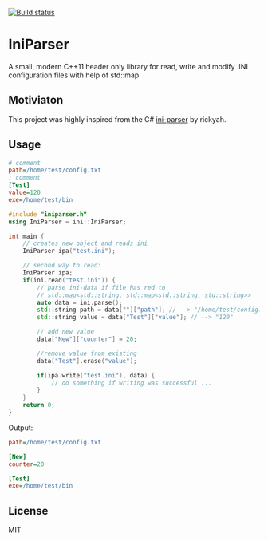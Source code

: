 [![Build status](https://ci.appveyor.com/api/projects/status/v7y5q5a0q45w1ib7?svg=true)](https://ci.appveyor.com/project/Shadowsith/iniparserpp)
# IniParser
A small, modern C++11 header only library for read, write and modify .INI configuration files
with help of std::map


## Motiviaton
This project was highly inspired from the C#
[ini-parser](https://github.com/rickyah/ini-parser) by rickyah.

## Usage
```ini
# comment
path=/home/test/config.txt
; comment
[Test]
value=120
exe=/home/test/bin

```


```cpp
#include "iniparser.h"
using IniParser = ini::IniParser;

int main {
    // creates new object and reads ini
    IniParser ipa("test.ini");

    // second way to read:
    IniParser ipa;
    if(ini.read("test.ini")) {
        // parse ini-data if file has red to 
        // std::map<std::string, std::map<std::string, std::string>>
        auto data = ini.parse();
        std::string path = data[""]["path"]; // --> "/home/test/config.txt"
        std::string value = data["Test"]["value"]; // --> "120"

        // add new value
        data["New"]["counter"] = 20;

        //remove value from existing
        data["Test"].erase("value");

        if(ipa.write("test.ini"), data) {
            // do something if writing was successful ...
        }
    }
    return 0;
}

```

Output:
```ini
path=/home/test/config.txt

[New]
counter=20

[Test]
exe=/home/test/bin

```

## License
MIT
